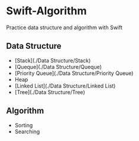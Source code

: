 # Swift-Algorithm
Practice data structure and algorithm with Swift

## Data Structure

  * [Stack](./Data Structure/Stack)
  * [Queque](./Data Structure/Queque)
  * [Priority Queue](./Data Structure/Priority Queue)
  * Heap
  * [Linked List](./Data Structure/Linked List)
  * [Tree](./Data Structure/Tree)

## Algorithm

  * Sorting
  * Searching
